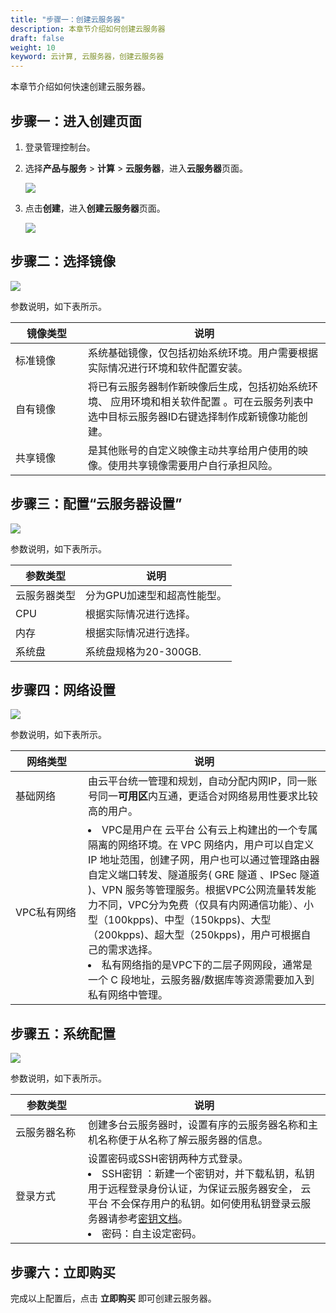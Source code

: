 ```yaml
---
title: "步骤一：创建云服务器"
description: 本章节介绍如何创建云服务器
draft: false
weight: 10
keyword: 云计算, 云服务器，创建云服务器
---
```


本章节介绍如何快速创建云服务器。


## 步骤一：进入创建页面

1. 登录管理控制台。

2. 选择**产品与服务** > **计算** > **云服务器**，进入**云服务器**页面。

   ![](/compute/vm/quickstart/_images/create_vm_1.png)

3. 点击**创建**，进入**创建云服务器**页面。

   ![](/compute/vm/quickstart/_images/create_vm_2-1.png)


## 步骤二：选择镜像

   ![](/compute/vm/quickstart/_images/create_vm_2.png)

   参数说明，如下表所示。

   | <span style="display:inline-block;width:100px">镜像类型</span> | 说明  | 
   |--------  | -------------------------|
   | 标准镜像                        | 系统基础镜像，仅包括初始系统环境。用户需要根据实际情况进行环境和软件配置安装。 |
   | 自有镜像                         | 将已有云服务器制作新映像后生成，包括初始系统环境、 应用环境和相关软件配置 。可在云服务列表中选中目标云服务器ID右键选择制作成新镜像功能创建。 |
   | 共享镜像                        | 是其他账号的自定义映像主动共享给用户使用的映像。使用共享镜像需要用户自行承担风险。 |

## 步骤三：配置“云服务器设置”

   ![](/compute/vm/quickstart/_images/create_vm_3.png)

   参数说明，如下表所示。

   | 参数类型   | 说明                                                         |
   | ---------- | ------------------------------------------------------------ |
   | 云服务器类型     | 分为GPU加速型和超高性能型。               |
   | CPU    | 根据实际情况进行选择。            |
   | 内存     | 根据实际情况进行选择。     |
   | 系统盘    |  系统盘规格为20-300GB. |

## 步骤四：网络设置

   ![](/compute/vm/quickstart/_images/create_vm_4.png)

   参数说明，如下表所示。

   | <span style="display:inline-block;width:100px">网络类型</span> | 说明                                                         |
   | ------------------------------------------------------------ | ------------------------------------------------------------ |
   | 基础网络                                                     | 由云平台统一管理和规划，自动分配内网IP，同一账号同一**可用区**内互通，更适合对网络易用性要求比较高的用户。 |
   | VPC私有网络                                                  | <li >VPC是用户在 云平台 公有云上构建出的一个专属隔离的网络环境。在 VPC 网络内，用户可以自定义 IP 地址范围，创建子网，用户也可以通过管理路由器自定义端口转发、隧道服务( GRE 隧道 、IPSec 隧道 )、VPN 服务等管理服务。根据VPC公网流量转发能力不同，VPC分为免费（仅具有内网通信功能）、小型（100kpps)、中型（150kpps)、大型（200kpps)、超大型（250kpps)，用户可根据自己的需求选择。</li > <li >私有网络指的是VPC下的二层子网网段，通常是一个 C 段地址，云服务器/数据库等资源需要加入到私有网络中管理。</li > |


## 步骤五：系统配置

   ![](/compute/vm/quickstart/_images/create_vm_5.png)

   参数说明，如下表所示。

   | <span style="display:inline-block;width:100px">参数类型</span> | 说明                                    |
   | -----------------------------------| ------------------------------------------------------------ |
   | 云服务器名称                          | 创建多台云服务器时，设置有序的云服务器名称和主机名称便于从名称了解云服务器的信息。 |
   | 登录方式                          | 设置密码或SSH密钥两种方式登录。 <br /> <li >SSH密钥 ：新建一个密钥对，并下载私钥，私钥用于远程登录身份认证，为保证云服务器安全， 云平台 不会保存用户的私钥。如何使用私钥登录云服务器请参考[密钥文档](/compute/ssh/manual/ssh/)。 </li >  <li >密码：自主设定密码。   </li >  |

## 步骤六：立即购买
   完成以上配置后，点击 **立即购买** 即可创建云服务器。
     

